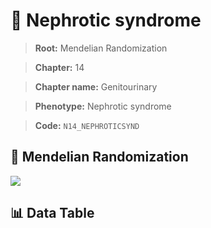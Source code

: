 # 🧪 Nephrotic syndrome

> **Root:** Mendelian Randomization

> **Chapter:** 14  

> **Chapter name:** Genitourinary

> **Phenotype:** Nephrotic syndrome  

> **Code:** `N14_NEPHROTICSYND`

## 🧬 Mendelian Randomization  

<img src="/MR/Figures/Forward/N14_NEPHROTICSYND.png"/>

## 📊 Data Table

<CsvTableMRF src="/public/MR/Data/Forward/N14_NEPHROTICSYND.csv"/>
